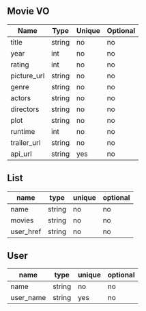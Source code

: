 ## Movie VO ##
| Name        | Type   | Unique | Optional |
|-------------|--------|--------|----------|
| title       | string | no     | no       |
| year        | int    | no     | no       |
| rating      | int    | no     | no       |
| picture_url | string | no     | no       |
| genre       | string | no     | no       |
| actors      | string | no     | no       |
| directors   | string | no     | no       |
| plot        | string | no     | no       |
| runtime     | int    | no     | no       |
| trailer_url | string | no     | no       |
| api_url     | string | yes    | no       |


## List ##

| name       | type   | unique | optional |
|------------|--------|--------|----------|
| name       | string | no     | no       |
| movies | string | no     | no       |
| user_href  | string | no     | no       |

## User ##

| name      | type   | unique | optional |
|-----------|--------|--------|----------|
| name      | string | no     | no       |
| user_name | string | yes    | no       |